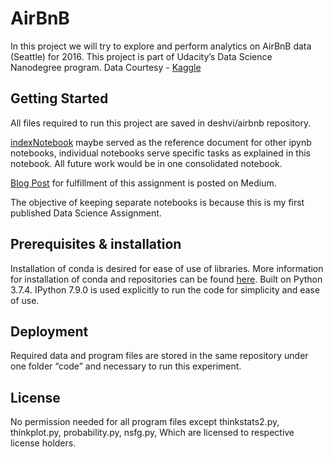 # AirBnB

In this project we will try to explore and perform analytics on AirBnB data (Seattle) for 2016. This project is part of Udacity’s Data Science Nanodegree program. Data Courtesy - [Kaggle](https://www.kaggle.com/airbnb/seattle/data)

## Getting Started

All files required to run this project are saved in deshvi/airbnb repository.

[indexNotebook](https://github.com/deshvi/AirBnB/blob/master/indexNotebook.ipynb) maybe served as the reference document for other ipynb notebooks, individual notebooks serve specific tasks as explained in this notebook. All future work would be in one consolidated notebook.

[Blog Post](http://https://medium.com/@vinaydeshpande_24482/data-trend-analysis-of-seattle-airbnb-data-8101abb7f053 "Blog Post") for fulfillment of this assignment is posted on Medium.

The objective of keeping separate notebooks is because this is my first published Data Science Assignment.

## Prerequisites & installation

Installation of conda is desired for ease of use of libraries. More information for installation of conda and repositories can be found [here](https://docs.conda.io/en/latest/).  Built on Python 3.7.4. IPython 7.9.0 is used explicitly to run the code for simplicity and ease of use.

## Deployment

Required data and program files are stored in the same repository under one folder “code” and necessary to run this experiment.

## License

No permission needed for all program files except thinkstats2.py, thinkplot.py, probability.py, nsfg.py, Which are licensed to respective license holders.
